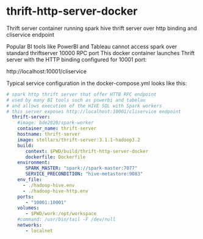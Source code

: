 # thrift-http-server-docker
Thrift server container running spark hive thrift server over http binding and cliservice endpoint

Popular BI tools like PowerBI and Tableau cannot access spark over standard thriftserver 10000 RPC port
This docker container launches Thrift server with the HTTP binding configured for 10001 port:

http://localhost:10001/cliservice

Typical service configuration in the docker-compose.yml looks like this:

```yml
# spark http thrift server that offer HTTB RPC endpoint
# used by many BI tools such as powerbi and tabelau
# and allows execution of the HIVE SQL with Spark workers
# this server exposes http://localhost:10001/cliservice endpoint
  thrift-server:
    #image: bde2020/spark-worker
    container_name: thrift-server
    hostname: thrift-server
    image: stellars/thrift-server:3.1.1-hadoop3.2
    build:
       context: $PWD/build/thrift-http-server-docker
       dockerfile: Dockerfile
    environment:
       SPARK_MASTER: "spark://spark-master:7077"
       SERVICE_PRECONDITION: "hive-metastore:9083"
    env_file:
      - ./hadoop-hive.env
      - ./hadoop-hive-http.env
    ports:
       - "10001:10001"
    volumes:
       - $PWD/work:/opt/workspace
    #command: /usr/bin/tail -F /dev/null
    networks:
       - localnet
```

